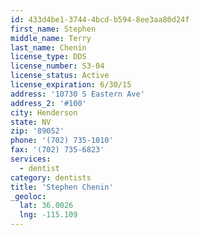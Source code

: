 ```yaml
---
id: 433d4be1-3744-4bcd-b594-8ee3aa80d24f
first_name: Stephen
middle_name: Terry
last_name: Chenin
license_type: DDS
license_number: S3-04
license_status: Active
license_expiration: 6/30/15
address: '10730 S Eastern Ave'
address_2: '#100'
city: Henderson
state: NV
zip: '89052'
phone: '(702) 735-1010'
fax: '(702) 735-6823'
services:
  - dentist
category: dentists
title: 'Stephen Chenin'
_geoloc:
  lat: 36.0026
  lng: -115.109
---
```

